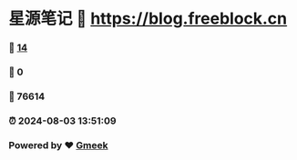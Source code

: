 # 星源笔记 :link: https://blog.freeblock.cn 
### :page_facing_up: [14](https://blog.freeblock.cn/tag.html) 
### :speech_balloon: 0 
### :hibiscus: 76614 
### :alarm_clock: 2024-08-03 13:51:09 
### Powered by :heart: [Gmeek](https://github.com/Meekdai/Gmeek)

